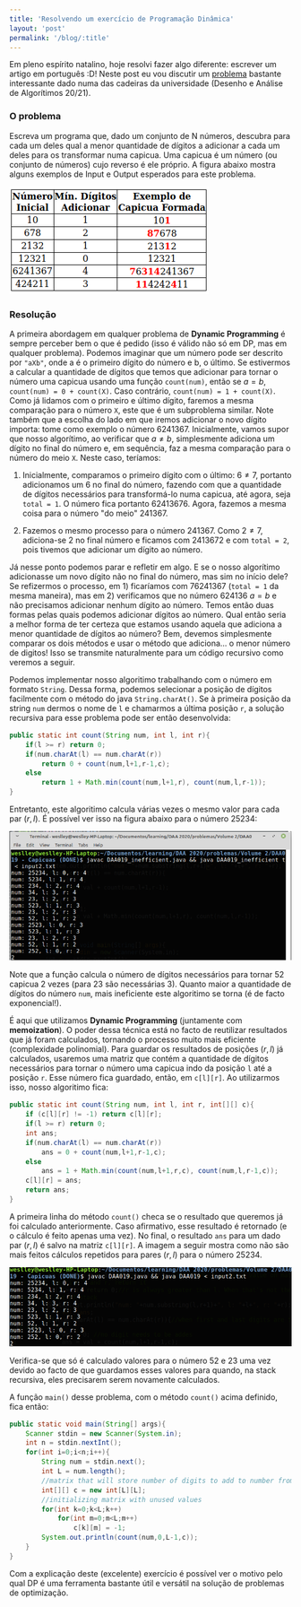 ```yaml
---
title: 'Resolvendo um exercício de Programação Dinâmica'
layout: 'post'
permalink: '/blog/:title'
---
```

Em pleno espírito natalino, hoje resolvi fazer algo diferente: escrever um artigo em português :D! Neste post eu vou discutir um [problema](https://www.dcc.fc.up.pt/~pribeiro/aulas/daa2021/problemas/daa019.html) bastante interessante dado numa das cadeiras da universidade (Desenho e Análise de Algorítimos 20/21).

### O problema

Escreva um programa que, dado um conjunto de N números, descubra para cada um deles qual a menor quantidade de dígitos a adicionar a cada um deles para os transformar numa capicua. Uma capicua é um número (ou conjunto de números) cujo reverso é ele próprio. A figura abaixo mostra alguns exemplos de Input e Output esperados para este problema.

![](/assets/images/capicuas/x.png)

### Resolução

A primeira abordagem em qualquer problema de __Dynamic Programming__ é sempre perceber bem o que é pedido (isso é válido não só em DP, mas em qualquer problema). Podemos imaginar que um número pode ser descrito por `"aXb"`, onde a é o primeiro dígito do número e b, o último. Se estivermos a calcular a quantidade de dígitos que temos que adicionar para tornar o número uma capicua usando uma função `count(num)`, então se $a = b$, `count(num) = 0 + count(X)`. Caso contrário, `count(num) = 1 + count(X)`.  Como já lidamos com o primeiro e último dígito, faremos a mesma comparação para o número `X`, este que é um subproblema similar. Note também que a escolha do lado em que iremos adicionar o novo dígito importa: tome como exemplo o número $6241367$. Inicialmente, vamos supor que nosso algorítimo, ao verificar que $a \neq b$, simplesmente adiciona um dígito no final do número e, em sequência, faz a mesma comparação para o número do meio `X`. Neste caso, teríamos: 

1) Inicialmente, comparamos o primeiro dígito com o último: $6 \neq 7$, portanto adicionamos um 6 no final do número, fazendo com que a quantidade de dígitos necessários para transformá-lo numa capicua, até agora, seja `total = 1`. O número fica portanto $62413676$. Agora, fazemos a mesma coisa para o número "do meio" 241367.

2) Fazemos o mesmo processo para o número 241367. Como $2 \neq 7$, adiciona-se $2$ no final número e ficamos com $2413672$ e com `total = 2`, pois tivemos que adicionar um dígito ao número.

Já nesse ponto podemos parar e refletir em algo. E se o nosso algorítimo adicionasse um novo dígito não no final do número, mas sim no início dele? Se refizermos o processo, em 1) ficaríamos com $76241367$ (`total = 1` da mesma maneira), mas em 2) verificamos que no número 624136 $a = b$ e não precisamos adicionar nenhum dígito ao número. Temos então duas formas pelas quais podemos adicionar dígitos ao número. Qual então seria a melhor forma de ter certeza que estamos usando aquela que adiciona a menor quantidade de dígitos ao número? Bem, devemos simplesmente comparar os dois métodos e usar o método que adiciona... o menor número de digitos! Isso se transmite naturalmente para um código recursivo como veremos a seguir.

Podemos implementar nosso algoritimo trabalhando com o número em formato `String`. Dessa forma, podemos selecionar a posição de dígitos facilmente com o método do java `String.charAt()`. Se à primeira posição da string `num` dermos o nome de `l` e chamarmos a última posição `r`, a solução recursiva para esse problema pode ser então desenvolvida:

```java
public static int count(String num, int l, int r){
    if(l >= r) return 0; 
    if(num.charAt(l) == num.charAt(r)) 
        return 0 + count(num,l+1,r-1,c);
    else
        return 1 + Math.min(count(num,l+1,r), count(num,l,r-1)); 
}
```

Entretanto, este algoritimo calcula várias vezes o mesmo valor para cada par $(r,l)$. É possível ver isso na figura abaixo para o número 25234:

![](/assets/images/capicuas/example-recursive.png)

Note que a função calcula o número de dígitos necessários para tornar $52$ capicua 2 vezes (para $23$ são necessárias 3). Quanto maior a quantidade de dígitos do número `num`, mais ineficiente este algoritimo se torna (é de facto exponencial!). 

É aqui que utilizamos __Dynamic Programming__ (juntamente com **memoization**). O poder dessa técnica está no facto de reutilizar resultados que já foram calculados, tornando o processo muito mais eficiente (complexidade polinomial). Para guardar os resultados de posições $(r, l)$ já calculados, usaremos uma matriz que contém a quantidade de dígitos necessários para tornar o número uma capicua indo da posição `l` até a posição `r`. Esse número fica guardado, então, em `c[l][r]`. Ao utilizarmos isso, nosso algoritimo fica:

```java
public static int count(String num, int l, int r, int[][] c){
	if (c[l][r] != -1) return c[l][r]; 
	if(l >= r) return 0;
	int ans;
	if(num.charAt(l) == num.charAt(r))
	    ans = 0 + count(num,l+1,r-1,c);
	else
	    ans = 1 + Math.min(count(num,l+1,r,c), count(num,l,r-1,c));
	c[l][r] = ans;
	return ans;
}
```
A primeira linha do método `count()` checa se o resultado que queremos já foi calculado anteriormente. Caso afirmativo, esse resultado é retornado (e o cálculo é feito apenas uma vez). No final, o resultado `ans` para um dado par $(r, l)$ é salvo na matriz `c[l][r]`. A imagem a seguir mostra como não são mais feitos cálculos repetidos para pares $(r, l)$ para o número 25234.

![](/assets/images/capicuas/example-recursive-DP.png)

Verifica-se que só é calculado valores para o número 52 e 23 uma vez devido ao facto de que guardamos esses valores para quando, na stack recursiva, eles precisarem serem novamente calculados.

A função `main()` desse problema, com o método `count()` acima definido, fica então:

```java
public static void main(String[] args){
    Scanner stdin = new Scanner(System.in);
    int n = stdin.nextInt();
    for(int i=0;i<n;i++){
        String num = stdin.next();
        int L = num.length();
        //matrix that will store number of digits to add to number from position l to r
        int[][] c = new int[L][L];
        //initializing matrix with unused values
        for(int k=0;k<L;k++)
            for(int m=0;m<L;m++)
                c[k][m] = -1;
        System.out.println(count(num,0,L-1,c));
    }
}
``` 

Com a explicação deste (excelente) exercício é possível ver o motivo pelo qual DP é uma ferramenta bastante útil e versátil na solução de problemas de optimização.


